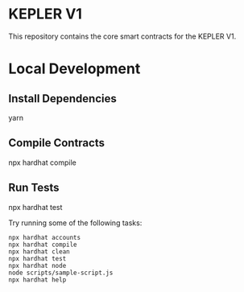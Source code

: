 # KEPLER V1

This repository contains the core smart contracts for the KEPLER V1. 
# Local Development
## Install Dependencies
yarn
## Compile Contracts
npx hardhat compile
## Run Tests
npx hardhat test

Try running some of the following tasks:

```shell
npx hardhat accounts
npx hardhat compile
npx hardhat clean
npx hardhat test
npx hardhat node
node scripts/sample-script.js
npx hardhat help
```
